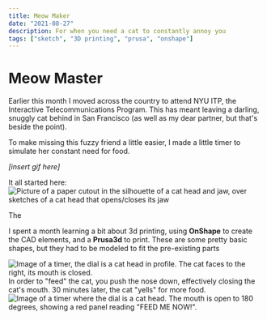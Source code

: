 ```yaml
---
title: Meow Maker
date: "2021-08-27"
description: For when you need a cat to constantly annoy you
tags: ["sketch", "3D printing", "prusa", "onshape"]
---
```

# Meow Master
Earlier this month I moved across the country to attend NYU ITP, the Interactive Telecommunications Program. This has meant leaving a darling, snuggly cat behind in San Francisco (as well as my dear partner, but that's beside the point). 

To make missing this fuzzy friend a little easier, I made a little timer to simulate her constant need for food. 

*[insert gif here]*

It all started here: ![Picture of a paper cutout in the silhouette of a cat head and jaw, over sketches of a cat head that opens/closes its jaw](https://firebasestorage.googleapis.com/v0/b/sketch-blog-857c6.appspot.com/o/Cat%20Timer/E2B92FE4-0BCE-4A84-889F-A5C7CDB08EF6.jpg?alt=media&token=57083737-c432-48c7-8a87-9c5e9a545ea6)

The

I spent a month learning a bit about 3d printing, using **OnShape** to create the CAD elements, and a **Prusa3d** to print. These are some pretty basic shapes, but they had to be modeled to fit the pre-existing parts 

![Image of a timer, the dial is a cat head in profile. The cat faces to the right, its mouth is closed.](https://firebasestorage.googleapis.com/v0/b/sketch-blog-857c6.appspot.com/o/6F4FA6E9-6104-440B-B7A3-837555684355.jpg?alt=media&token=1ceef497-88f0-4c7f-ae3d-f09b7a9f736b)
In order to "feed" the cat, you push the nose down, effectively closing the cat's mouth. 
30 minutes later, the cat "yells" for more food. 
![Image of a timer where the dial is a cat head. The mouth is open to 180 degrees, showing a red panel reading "FEED ME NOW!".](https://firebasestorage.googleapis.com/v0/b/sketch-blog-857c6.appspot.com/o/3BFCE2CC-18C2-4D7F-9491-39E2339BADC6.jpg?alt=media&token=543c4909-f4a6-4166-9b70-048b0f39e4b9)
<!--stackedit_data:
eyJoaXN0b3J5IjpbLTEzNDYyMTk4MCwtMTE2ODcwMjkxNyw5OD
IxODM0MzIsLTYxODg3MTc1MV19
-->